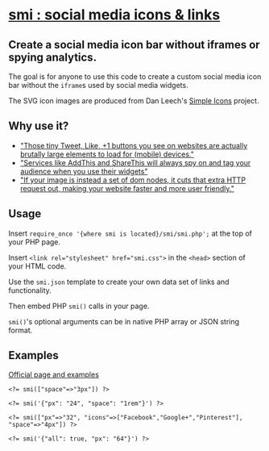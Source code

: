 # [smi : social media icons &amp; links](http://nevvix.com/smi)

## Create a social media icon bar without iframes or spying analytics.

The goal is for anyone to use this code to create a custom social media icon bar without the `iframe`s used by social media widgets.

The SVG icon images are produced from Dan Leech's [Simple Icons](https://simpleicons.org/) project.

## Why use it?

* ["Those tiny Tweet, Like, +1 buttons you see on websites are actually brutally large elements to load for (mobile) devices."](http://zurb.com/article/883/small-painful-buttons-why-social-media-bu)
* ["Services like AddThis and ShareThis will always spy on and tag your audience when you use their widgets"](http://ma.tt/2014/07/canvas-fingerprinting-addthis)
* ["If your image is instead a set of dom nodes, it cuts that extra HTTP request out, making your website faster and more user friendly."](http://code.tutsplus.com/articles/why-arent-you-using-svg--net-25414)

## Usage

Insert `require_once '{where smi is located}/smi/smi.php';` at the top of your PHP page.

Insert `<link rel="stylesheet" href="smi.css">` in the `<head>` section of your HTML code.

Use the `smi.json` template to create your own data set of links and functionality.

Then embed PHP `smi()` calls in your page.

`smi()`'s optional arguments can be in native PHP array or JSON string format.

## Examples

[Official page and examples](http://nevvix.com/smi)

`<?= smi(["space"=>"3px"]) ?>`

`<?= smi('{"px": "24", "space": "1rem"}') ?>`

`<?= smi(["px"=>"32", "icons"=>["Facebook","Google+","Pinterest"], "space"=>"4px"]) ?>`

`<?= smi('{"all": true, "px": "64"}') ?>`
